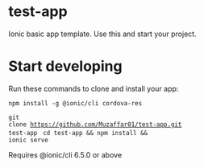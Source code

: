 # test-app
Ionic basic app template.
Use this and start your project.


<h1>Start developing</h1>
Run these commands to clone and install your app:

<code>npm install -g @ionic/cli cordova-res </code><p><p>
<code>git clone https://github.com/Muzaffar01/test-app.git test-app </code>
<code>cd test-app && npm install && ionic serve </code>


Requires @ionic/cli 6.5.0 or above
